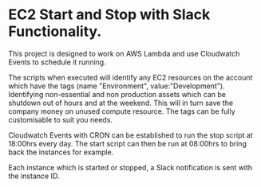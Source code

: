 # EC2 Start and Stop with Slack Functionality.

This project is designed to work on AWS Lambda and use Cloudwatch Events to schedule
it running. 

The scripts when executed will identify any EC2 resources on the account which 
have the tags (name "Environment", value:"Development"). Identifying non-essential
and non production assets which can be shutdown out of hours and at the weekend.
This will in turn save the company money on unused compute resource. The tags
can be fully customisable to suit you needs.

Cloudwatch Events with CRON can be established to run the stop script at 18:00hrs every day.
The start script can then be run at 08:00hrs to bring back the instances for example.

Each instance which is started or stopped, a Slack notification is sent with the 
instance ID. 

